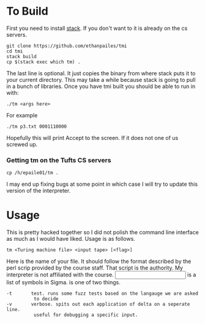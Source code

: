 

# To Build

First you need to install [stack](https://github.com/commercialhaskell/stack).
If you don't want to it is already on the cs servers.

    git clone https://github.com/ethanpailes/tmi
    cd tmi
    stack build
    cp $(stack exec which tm) .

The last line is optional. It just copies the binary from where stack puts
it to your current directory.
This may take a while because stack is going to pull in a bunch of libraries.
Once you have tmi built you should be able to run in with:

    ./tm <args here>

For example

    ./tm p3.txt 0001110000

Hopefully this will print Accept to the screen. If it does not one of us
screwed up.


### Getting tm on the Tufts CS servers

    cp /h/epaile01/tm .

I may end up fixing bugs at some point in which case I will try to
update this version of the interpreter.

# Usage

This is pretty hacked together so I did not polish the command line
interface as much as I would have liked. Usage is as follows.

    tm <Turing machine file> <input tape> [<flag>]

Here <Turing machine file> is the name of your file. It should follow
the format described by the perl scrip provided by the course staff.
That script is the authority. My interpreter is not affiliated with
the course. <input tape> is a list of symbols in Sigma. <flag> is
one of two things.

    -t       test. runs some fuzz tests based on the langauge we are asked
              to decide
    -v       verbose. spits out each application of delta on a seperate line.
              useful for debugging a specific input.


